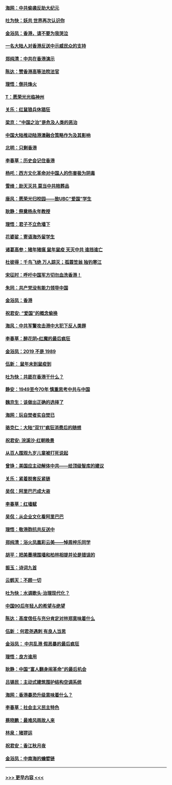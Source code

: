#### [海网：中共偷袭反助大纪元](../pages/nsc993/n11673515.md?t=11222255) 
#### [吐为快：妖共 世界再次认识你](../pages/nsc993/n11673506.md?t=11222255) 
#### [金浴凤：香港，请不要为我哭泣](../pages/nsc993/n11673248.md?t=11222255) 
#### [一名大陆人对香港反送中示威民众的支持](../pages/nsc993/n11672615.md?t=11222255) 
#### [郑纯清：中共在香港演示](../pages/nsc993/n11670539.md?t=11222255) 
#### [陈达：赞香港高等法院法官](../pages/nsc993/n11669542.md?t=11222255) 
#### [理悟：倒共烽火](../pages/nsc993/n11668844.md?t=11222255) 
#### [T：愿荣光光临神州](../pages/nsc993/n11668421.md?t=11222255) 
#### [关乐：红鼠狼兵休猖狂](../pages/nsc993/n11668378.md?t=11222255) 
#### [梁京：“中国之治”是危及人类的恶治](../pages/nsc993/n11668328.md?t=11222255) 
#### [中国大陆推动陆港澳融合策略作为及其影响](../pages/nsc993/n11668157.md?t=11222255) 
#### [北明：只剩香港](../pages/nsc993/n11668002.md?t=11222255) 
#### [李春草：历史会记住香港](../pages/nsc993/n11667927.md?t=11222255) 
#### [杨吒：西方文化革命对中国人的伤害极为阴毒](../pages/nsc993/n11664521.md?t=11222255) 
#### [雪绮：助天灭共 莫当中共陪葬品](../pages/nsc993/n11662650.md?t=11222255) 
#### [唐风：愿荣光归校园——致UBC“爱国”学生](../pages/nsc993/n11662194.md?t=11222255) 
#### [耿静：祭奠杨永年教授](../pages/nsc993/n11662514.md?t=11222255) 
#### [理悟：君子不立危墙下](../pages/nsc993/n11662172.md?t=11222255) 
#### [花婆娑：寄语海外留学生](../pages/nsc993/n11662121.md?t=11222255) 
#### [诸葛高参：猪年猪瘟 鼠年鼠疫 天灭中共 谁挡谁亡](../pages/nsc993/n11661980.md?t=11222255) 
#### [杜彼得：千鸟飞绝 万人踪灭；孤蓑笠翁 独钓寒江](../pages/nsc993/n11661170.md?t=11222255) 
#### [宋征时：呼吁中国军方切勿血洗香港！](../pages/nsc993/n11415318.md?t=11222255) 
#### [朱同：共产党没有能力领导中国](../pages/nsc993/n11660421.md?t=11222255) 
#### [金浴凤：香港](../pages/nsc993/n11660419.md?t=11222255) 
#### [祝君安: “爱国”的概念偷换](../pages/nsc993/n11659706.md?t=11222255) 
#### [海风：中共军警攻击港中大犯下反人类罪](../pages/nsc993/n11659632.md?t=11222255) 
#### [李春草：醉花阴•红魔的最后疯狂](../pages/nsc993/n11659287.md?t=11222255) 
#### [金浴凤：2019 不是 1989](../pages/nsc993/n11657663.md?t=11222255) 
#### [伍新： 鼠年未到鼠疫到](../pages/nsc993/n11655098.md?t=11222255) 
#### [吐为快：共匪在香港干什么？](../pages/nsc993/n11654891.md?t=11222255) 
#### [静安：1949至今70年 慎重思考中共与中国](../pages/nsc993/n11651244.md?t=11222255) 
#### [魏京生：该做出正确的选择了](../pages/nsc993/n11653084.md?t=11222255) 
#### [海网：玩自焚者实自焚已](../pages/nsc993/n11652423.md?t=11222255) 
#### [骆克仁：大陆“双11”疯狂消费后的随想](../pages/nsc993/n11652305.md?t=11222255) 
#### [祝君安: 浣溪沙·红朝晚景](../pages/nsc993/n11652258.md?t=11222255) 
#### [从百人围观九岁儿童被打死说起](../pages/nsc993/n11651030.md?t=11222255) 
#### [曾铮：美国应主动解体中共——给顶级智库的建议](../pages/nsc993/n11649888.md?t=11222255) 
#### [关乐：紧着脱套反紧链](../pages/nsc993/n11649069.md?t=11222255) 
#### [吴侃：阿里巴巴成大盗](../pages/nsc993/n11645523.md?t=11222255) 
#### [李春草：红墙赋](../pages/nsc993/n11646389.md?t=11222255) 
#### [吴侃：从企业文化看阿里巴巴](../pages/nsc993/n11645476.md?t=11222255) 
#### [理悟：敬港胞抗共反送中](../pages/nsc993/n11645466.md?t=11222255) 
#### [郑纯清：浴火凤凰彩云美——悼周梓乐同学](../pages/nsc993/n11645155.md?t=11222255) 
#### [胡平：把美墨境围墙和柏林相提并论是错误的](../pages/nsc993/n11645134.md?t=11222255) 
#### [振玉：诗词九首](../pages/nsc993/n11644081.md?t=11222255) 
#### [云鹤天：不顾一切](../pages/nsc993/n11643508.md?t=11222255) 
#### [吐为快：水调歌头·治理现代化？](../pages/nsc993/n11643485.md?t=11222255) 
#### [中国90后年轻人的希望与绝望](../pages/nsc993/n11642317.md?t=11222255) 
#### [陈达：高度信任与充分肯定对林郑意味着什么](../pages/nsc993/n11641441.md?t=11222255) 
#### [伍新 ：何君尧遇刺 有良人当思](../pages/nsc993/n11641503.md?t=11222255) 
#### [金浴凤： 中共乱港  假恶暴的最后疯狂](../pages/nsc993/n11641495.md?t=11222255) 
#### [理悟：良方谁用](../pages/nsc993/n11641463.md?t=11222255) 
#### [耿静：中国“富人翻身闹革命”的最后机会](../pages/nsc993/n11640655.md?t=11222255) 
#### [吕锡民：主动式建筑围护结构空调系统](../pages/nsc993/n11640168.md?t=11222255) 
#### [海网：香港暴恐升级意味着什么？](../pages/nsc993/n11635904.md?t=11222255) 
#### [李春草：社会主义民主特色](../pages/nsc993/n11634657.md?t=11222255) 
#### [蔡晓鹏：最难风雨故人来](../pages/nsc993/n11633145.md?t=11222255) 
#### [林泉：猪猡运](../pages/nsc993/n11631469.md?t=11222255) 
#### [祝君安：香江秋月夜](../pages/nsc993/n11631440.md?t=11222255) 
#### [金浴凤：中南海的蟾嬖链](../pages/nsc993/n11631290.md?t=11222255) 

----
#### [ >>> 更早内容 <<< ](../indexes/nsc993-earlier.md)
